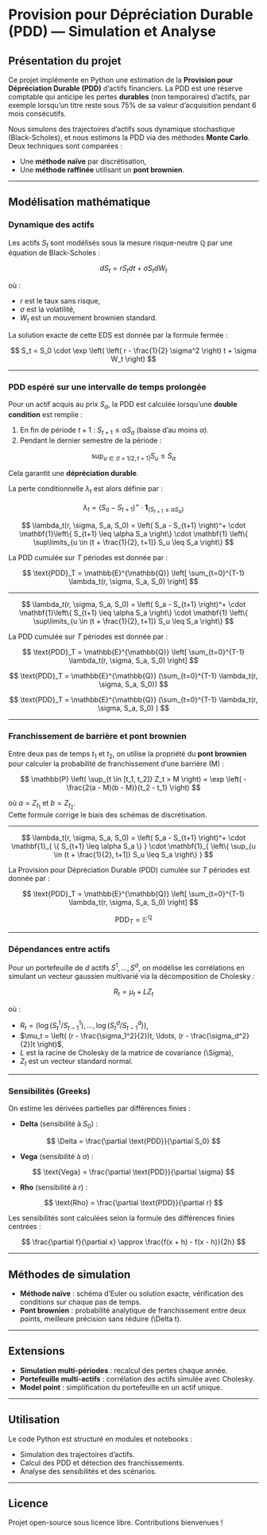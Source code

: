# Provision pour Dépréciation Durable (PDD) — Simulation et Analyse

## Présentation du projet

Ce projet implémente en Python une estimation de la **Provision pour Dépréciation Durable (PDD)** d’actifs financiers. La PDD est une réserve comptable qui anticipe les pertes **durables** (non temporaires) d’actifs, par exemple lorsqu’un titre reste sous 75% de sa valeur d’acquisition pendant 6 mois consécutifs.

Nous simulons des trajectoires d’actifs sous dynamique stochastique (Black-Scholes), et nous estimons la PDD via des méthodes **Monte Carlo**. Deux techniques sont comparées :  
- Une **méthode naïve** par discrétisation,  
- Une **méthode raffinée** utilisant un **pont brownien**.

---

## Modélisation mathématique

### Dynamique des actifs

Les actifs $S_t$ sont modélisés sous la mesure risque-neutre $\mathbb{Q}$ par une équation de Black-Scholes :

$$
dS_t = r S_t dt + \sigma S_t dW_t
$$

où :
- $r$ est le taux sans risque,
- $\sigma$ est la volatilité,
- $W_t$ est un mouvement brownien standard.

La solution exacte de cette EDS est donnée par la formule fermée :

$$
S_t = S_0 \cdot \exp \left( \left( r - \frac{1}{2} \sigma^2 \right) t + \sigma W_t \right)
$$

---

### PDD espéré sur une intervalle de temps prolongée

Pour un actif acquis au prix $S_a$, la PDD est calculée lorsqu’une **double condition** est remplie :  
1. En fin de période $t+1$ : $S_{t+1} \leq \alpha S_a$ (baisse d’au moins $\alpha$).  
2. Pendant le dernier semestre de la période :  

$$
\sup_{u \in (t + 1/2, t+1]} S_u \leq S_a
$$

Cela garantit une **dépréciation durable**.

La perte conditionnelle $\lambda_t$ est alors définie par :

$$ \lambda_t = (S_a - S_{t+1})^+ \cdot \mathbf{1}_{\{ S_{t+1} \leq \alpha S_a \}} $$


$$
\lambda_t(r, \sigma, S_a, S_0) = \left( S_a - S_{t+1} \right)^+ \cdot \mathbf{1}\left\{ S_{t+1} \leq \alpha S_a \right\} \cdot \mathbf{1} \left\{ \sup\limits_{u \in (t + \frac{1}{2}, t+1]} S_u \leq S_a \right\}
$$

La PDD cumulée sur $T$ périodes est donnée par :

$$
\text{PDD}_T = \mathbb{E}^{\mathbb{Q}} \left[ \sum_{t=0}^{T-1} \lambda_t(r, \sigma, S_a, S_0) \right]
$$

---



$$
\lambda_t(r, \sigma, S_a, S_0) = \left( S_a - S_{t+1} \right)^+ \cdot \mathbf{1}\left\{ S_{t+1} \leq \alpha S_a \right\} \cdot \mathbf{1} \left\{ \sup\limits_{u \in (t + \frac{1}{2}, t+1]} S_u \leq S_a \right\}
$$

La PDD cumulée sur $T$ périodes est donnée par :

$$
\text{PDD}_T = \mathbb{E}^{\mathbb{Q}} \left[ \sum_{t=0}^{T-1} \lambda_t(r, \sigma, S_a, S_0) \right]
$$




$$
\text{PDD}_T = \mathbb{E}^{\mathbb{Q}} (\sum_{t=0}^{T-1} \lambda_t(r, \sigma, S_a, S_0))
$$


$$
\text{PDD}_T = \mathbb{E}^{\mathbb{Q}} (\sum_{t=0}^{T-1} \lambda_t(r, \sigma, S_a, S_0)  )
$$

--- 



### Franchissement de barrière et pont brownien

Entre deux pas de temps $t_1$ et $t_2$, on utilise la propriété du **pont brownien** pour calculer la probabilité de franchissement d’une barrière \(M\) :

$$
\mathbb{P} \left( \sup_{t \in [t_1, t_2]} Z_t > M \right) = \exp \left( - \frac{2(a - M)(b - M)}{t_2 - t_1} \right)
$$

où $a = Z_{t_1}$ et $b = Z_{t_2}$.  
Cette formule corrige le biais des schémas de discrétisation.

---

$$
\lambda_t(r, \sigma, S_a, S_0) = \left( S_a - S_{t+1} \right)^+ \cdot \mathbf{1}_{ \{ S_{t+1} \leq \alpha S_a \} } \cdot \mathbf{1}_{ \left\{ \sup_{u \in (t + \frac{1}{2}, t+1]} S_u \leq S_a \right\} }
$$

La Provision pour Dépréciation Durable (PDD) cumulée sur $T$ périodes est donnée par :  

$$
\text{PDD}_T = \mathbb{E}^{\mathbb{Q}} \left[ \sum_{t=0}^{T-1} \lambda_t(r, \sigma, S_a, S_0) \right]
$$




$$
\text{PDD}_T = \mathbb{E}^{\mathbb{Q}} 
$$

---

### Dépendances entre actifs

Pour un portefeuille de $d$ actifs $S^1, \ldots, S^d$, on modélise les corrélations en simulant un vecteur gaussien multivarié via la décomposition de Cholesky :

$$
R_t = \mu_t + L Z_t
$$

où :
- $R_t = (\log(S^1_t/S^1_{t-1}), \ldots, \log(S^d_t/S^d_{t-1}))$,
- $\mu_t = \left( (r - \frac{\sigma_1^2}{2})t, \ldots, (r - \frac{\sigma_d^2}{2})t \right)$,
- $L$ est la racine de Cholesky de la matrice de covariance \(\Sigma\),
- $Z_t$ est un vecteur standard normal.

---

### Sensibilités (Greeks)

On estime les dérivées partielles par différences finies :  

- **Delta** (sensibilité à $S_0$) :

$$
\Delta = \frac{\partial \text{PDD}}{\partial S_0}
$$

- **Vega** (sensibilité à $\sigma$) :

$$
\text{Vega} = \frac{\partial \text{PDD}}{\partial \sigma}
$$

- **Rho** (sensibilité à $r$) :

$$
\text{Rho} = \frac{\partial \text{PDD}}{\partial r}
$$

Les sensibilités sont calculées selon la formule des différences finies centrées :

$$
\frac{\partial f}{\partial x} \approx \frac{f(x + h) - f(x - h)}{2h}
$$

---

## Méthodes de simulation

- **Méthode naïve** : schéma d’Euler ou solution exacte, vérification des conditions sur chaque pas de temps.
- **Pont brownien** : probabilité analytique de franchissement entre deux points, meilleure précision sans réduire \(\Delta t\).

---

## Extensions

- **Simulation multi-périodes** : recalcul des pertes chaque année.
- **Portefeuille multi-actifs** : corrélation des actifs simulée avec Cholesky.
- **Model point** : simplification du portefeuille en un actif unique.

---

## Utilisation

Le code Python est structuré en modules et notebooks :
- Simulation des trajectoires d’actifs.
- Calcul des PDD et détection des franchissements.
- Analyse des sensibilités et des scénarios.

---

## Licence

Projet open-source sous licence libre. Contributions bienvenues !

